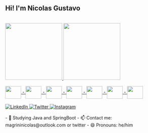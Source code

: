 ## Hi! I'm Nicolas Gustavo
<br>
<div>
  <a href="https://beacons.ai/nicolasmagrini">
    <img height="180em" src="https://github-readme-stats.vercel.app/api?username=magrininicolas&show_icons=true&theme=tokyonight">
    <img height="180em" src="https://github-readme-stats.vercel.app/api/top-langs/?username=magrininicolas&show_icons=true&theme=tokyonight&layout=compact">
</div>
<br>
<div style="display: inline_block">
  <img align="center" height="40" width="50" src="https://cdn.jsdelivr.net/gh/devicons/devicon/icons/java/java-original.svg"> -
  <img align="center" height="40" width="50" src="https://cdn.jsdelivr.net/gh/devicons/devicon/icons/spring/spring-original.svg"> -
  <img align="center" height="40" width="50" src="https://cdn.jsdelivr.net/gh/devicons/devicon/icons/csharp/csharp-plain.svg" > -
  <img align="center" height="40" width="50" src="https://cdn.jsdelivr.net/gh/devicons/devicon/icons/c/c-plain.svg" > -
  <img align="center" height="40" width="50" src="https://cdn.jsdelivr.net/gh/devicons/devicon/icons/postgresql/postgresql-plain.svg" > -
  <img align="center" height="40" width="50" src="https://cdn.jsdelivr.net/gh/devicons/devicon/icons/vim/vim-plain.svg" /> -
  <img align="center" height="40" width="50" src="https://cdn.jsdelivr.net/gh/devicons/devicon/icons/docker/docker-plain.svg"  > 
</div>
<br>
<div>
  <a href="https://www.linkedin.com/in/nicolasgmpereira">
    <img src="https://img.shields.io/badge/LinkedIn-0077B5?style=for-the-badge&logo=linkedin&logoColor=white" alt="LinkedIn" /> 
  </a>
  <a href="https://twitter.com/magrininicolas">
    <img src="https://img.shields.io/badge/Twitter-1DA1F2?style=for-the-badge&logo=twitter&logoColor=white" alt="Twitter">
  </a>
  <a href="https://www.instagram.com/nicolas_magrini/">
    <img src="https://img.shields.io/badge/Instagram-E4405F?style=for-the-badge&logo=instagram&logoColor=white" alt="Instagram">
  </a>
</div>
<br>
- 🌱 Studying Java and SpringBoot
- 📫 Contact me: magrininicolas@outlook.com or twitter
- 😄 Pronouns: he/him
